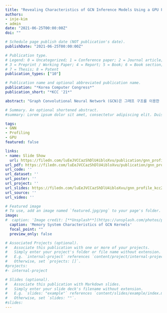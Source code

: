 ```yaml
---
title: "Revealing Characteristics of GCN Inference Models Using a GPU Profiler"
authors:
- inje-kim
- admin
date: "2021-06-25T00:00:00Z"
doi: ""

# Schedule page publish date (NOT publication's date).
publishDate: "2021-06-25T00:00:00Z"

# Publication type.
# Legend: 0 = Uncategorized; 1 = Conference paper; 2 = Journal article;
# 3 = Preprint / Working Paper; 4 = Report; 5 = Book; 6 = Book section;
# 7 = Thesis; 8 = Patent
publication_types: ["10"]

# Publication name and optional abbreviated publication name.
publication: "*Korea Computer Congress*"
publication_short: "*KCC '21*"

abstract: "Graph Convolutional Neural Network (GCN)은 그래프 구조를 이용한 인공 신경망 (Graph Neural Network, GNN) 중의 하나로서 소셜 네트워크 분석 및 소비자 성향 분석, 추천 시스템 등의 여러 응용 분야에 이용될 수 있다. GCN은 비유클리드형 자료 구조의 형태를 가지는 그래프 구조에 대한 데이터 처리를 요구하기 때문에 기존의 Deep Neural Network (DNN)에 사용되는 데이터와는 차이점을 가지고 있다. 그렇기 때문에, GCN을 기존의 DNN을 처리하는 데에 주로 쓰이는 하드웨어 구조에서 실행했을 때의 특성을 분석하는 것은 향후 효과적인 GCN용 알고리즘 및 하드웨어를 설계하는 데에 있어서 필수적이다. 본 연구에서는 인공 신경망 구조를 처리하는 데에 주로 쓰이는 GPU에서 여러가지 GCN 추론 알고리즘을 실행하고 이를 GPU 프로파일러로 분석하여 해당 하드웨어 구조에서 GCN 추론 커널이 가지는 특성을 밝히고 있다. 본 연구에서는 GCN 추론 과정에 쓰이는 커널들이 크게 두 종류의 큰 차이를 보이는 특성을 보이는 커널들로 분류할 수 있음을 밝히고 있으며, 이러한 특성에 기반하여 GCN의 커널들이 GPU에서 실행 엔진과 캐시 메모리와 같은 하드웨어 자원을 비효율적으로 사용하고 있음을 밝혀내었다. 본 연구를 통하여 GCN의 최적화 방법 및 GCN을 효율적으로 실행하기 위한 구조적인 접근 방법에 대해서 도움을 줄 수 있다."

# Summary. An optional shortened abstract.
#summary: Lorem ipsum dolor sit amet, consectetur adipiscing elit. Duis posuere tellus ac #convallis placerat. Proin tincidunt magna sed ex sollicitudin condimentum.

tags:
- GNN
- Profiling
- GPU
featured: false

links:
- name: Slide Show
  url: https://filedn.com/luEeJVCCazShDlU4ibloXvu/publication/gnn_profile_kcc21/gnn_profile_kcc21_slides.ppsx
url_pdf: https://filedn.com/luEeJVCCazShDlU4ibloXvu/publication/gnn_profile_kcc21/gnn_profile_kcc21.pdf
url_code: ''
url_dataset: ''
url_poster: ''
url_project: ''
url_slides: https://filedn.com/luEeJVCCazShDlU4ibloXvu/gnn_profile_kcc21/gnn_profile_kcc21_slides.pdf
url_source: ''
url_video: ''

# Featured image
# To use, add an image named `featured.jpg/png` to your page's folder. 
image:
#  caption: 'Image credit: [**Unsplash**](https://unsplash.com/photos/pLCdAaMFLTE)'
  caption: 'Memory System Characteristics of GCN Kernels'
  focal_point: ""
  preview_only: false

# Associated Projects (optional).
#   Associate this publication with one or more of your projects.
#   Simply enter your project's folder or file name without extension.
#   E.g. `internal-project` references `content/project/internal-project/index.md`.
#   Otherwise, set `projects: []`.
#projects:
#- internal-project

# Slides (optional).
#   Associate this publication with Markdown slides.
#   Simply enter your slide deck's filename without extension.
#   E.g. `slides: "example"` references `content/slides/example/index.md`.
#   Otherwise, set `slides: ""`.
#slides:
---
```

